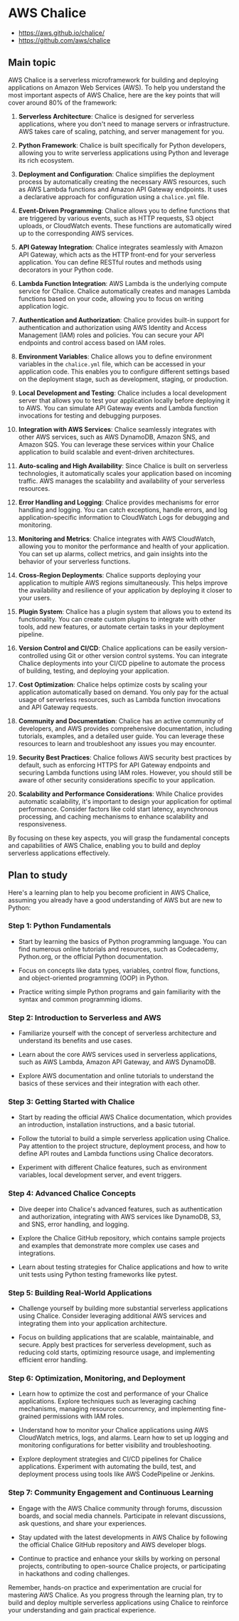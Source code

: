 # AWS Chalice

- https://aws.github.io/chalice/
- https://github.com/aws/chalice


## Main topic

AWS Chalice is a serverless microframework for building and deploying 
applications on Amazon Web Services (AWS). To help you understand the most 
important aspects of AWS Chalice, here are the key points that will cover 
around 80% of the framework: 

1. **Serverless Architecture**: Chalice is designed for serverless 
applications, where you don't need to manage servers or infrastructure. AWS 
takes care of scaling, patching, and server management for you. 

2. **Python Framework**: Chalice is built specifically for Python developers, 
allowing you to write serverless applications using Python and leverage its 
rich ecosystem. 

3. **Deployment and Configuration**: Chalice simplifies the deployment 
process by automatically creating the necessary AWS resources, such as AWS 
Lambda functions and Amazon API Gateway endpoints. It uses a declarative 
approach for configuration using a `chalice.yml` file. 

4. **Event-Driven Programming**: Chalice allows you to define functions that 
are triggered by various events, such as HTTP requests, S3 object uploads, or 
CloudWatch events. These functions are automatically wired up to the 
corresponding AWS services. 

5. **API Gateway Integration**: Chalice integrates seamlessly with Amazon API 
Gateway, which acts as the HTTP front-end for your serverless application. 
You can define RESTful routes and methods using decorators in your Python 
code. 

6. **Lambda Function Integration**: AWS Lambda is the underlying compute 
service for Chalice. Chalice automatically creates and manages Lambda 
functions based on your code, allowing you to focus on writing application 
logic. 

7. **Authentication and Authorization**: Chalice provides built-in support 
for authentication and authorization using AWS Identity and Access 
Management (IAM) roles and policies. You can secure your API endpoints and 
control access based on IAM roles. 

8. **Environment Variables**: Chalice allows you to define environment 
variables in the `chalice.yml` file, which can be accessed in your 
application code. This enables you to configure different settings based on 
the deployment stage, such as development, staging, or production. 

9. **Local Development and Testing**: Chalice includes a local development 
server that allows you to test your application locally before deploying it 
to AWS. You can simulate API Gateway events and Lambda function invocations 
for testing and debugging purposes. 

10. **Integration with AWS Services**: Chalice seamlessly integrates with 
other AWS services, such as AWS DynamoDB, Amazon SNS, and Amazon SQS. You can 
leverage these services within your Chalice application to build scalable and 
event-driven architectures. 

11. **Auto-scaling and High Availability**: Since Chalice is built on 
serverless technologies, it automatically scales your application based on 
incoming traffic. AWS manages the scalability and availability of your 
serverless resources. 

12. **Error Handling and Logging**: Chalice provides mechanisms for error 
handling and logging. You can catch exceptions, handle errors, and log 
application-specific information to CloudWatch Logs for debugging and 
monitoring. 

13. **Monitoring and Metrics**: Chalice integrates with AWS CloudWatch, 
allowing you to monitor the performance and health of your application. You 
can set up alarms, collect metrics, and gain insights into the behavior of 
your serverless functions. 

14. **Cross-Region Deployments**: Chalice supports deploying your application 
to multiple AWS regions simultaneously. This helps improve the availability 
and resilience of your application by deploying it closer to your users. 

15. **Plugin System**: Chalice has a plugin system that allows you to extend 
its functionality. You can create custom plugins to integrate with other 
tools, add new features, or automate certain tasks in your deployment 
pipeline. 

16. **Version Control and CI/CD**: Chalice applications can be easily version-
controlled using Git or other version control systems. You can integrate 
Chalice deployments into your CI/CD pipeline to automate the process of 
building, testing, and deploying your application. 

17. **Cost Optimization**: Chalice helps optimize costs by scaling your 
application automatically based on demand. You only pay for the actual usage 
of serverless resources, such as Lambda function invocations and API Gateway 
requests. 

18. **Community and Documentation**: Chalice has an active community of 
developers, and AWS provides comprehensive documentation, including 
tutorials, examples, and a detailed user guide. You can leverage these 
resources to learn and troubleshoot any issues you may encounter. 

19. **Security Best Practices**: Chalice follows AWS security best practices 
by default, such as enforcing HTTPS for API Gateway endpoints and securing 
Lambda functions using IAM roles. However, you should still be aware of other 
security considerations specific to your application. 

20. **Scalability and Performance Considerations**: While Chalice provides 
automatic scalability, it's important to design your application for optimal 
performance. Consider factors like cold start latency, asynchronous 
processing, and caching mechanisms to enhance scalability and responsiveness. 

By focusing on these key aspects, you will grasp the fundamental concepts and 
capabilities of AWS Chalice, enabling you to build and deploy serverless 
applications effectively. 



## Plan to study

Here's a learning plan to help you become proficient in AWS Chalice, assuming 
you already have a good understanding of AWS but are new to Python: 

### Step 1: Python Fundamentals 

- Start by learning the basics of Python programming language. You can find 
numerous online tutorials and resources, such as Codecademy, Python.org, or 
the official Python documentation. 

- Focus on concepts like data types, variables, control flow, functions, and 
object-oriented programming (OOP) in Python. 

- Practice writing simple Python programs and gain familiarity with the 
syntax and common programming idioms. 

### Step 2: Introduction to Serverless and AWS 

- Familiarize yourself with the concept of serverless architecture and 
understand its benefits and use cases. 

- Learn about the core AWS services used in serverless applications, such as 
AWS Lambda, Amazon API Gateway, and AWS DynamoDB. 

- Explore AWS documentation and online tutorials to understand the basics of 
these services and their integration with each other. 

### Step 3: Getting Started with Chalice 

- Start by reading the official AWS Chalice documentation, which provides an 
introduction, installation instructions, and a basic tutorial. 

- Follow the tutorial to build a simple serverless application using Chalice. 
Pay attention to the project structure, deployment process, and how to define 
API routes and Lambda functions using Chalice decorators. 

- Experiment with different Chalice features, such as environment variables, 
local development server, and event triggers. 

### Step 4: Advanced Chalice Concepts 

- Dive deeper into Chalice's advanced features, such as authentication and 
authorization, integrating with AWS services like DynamoDB, S3, and SNS, 
error handling, and logging. 

- Explore the Chalice GitHub repository, which contains sample projects and 
examples that demonstrate more complex use cases and integrations. 

- Learn about testing strategies for Chalice applications and how to write 
unit tests using Python testing frameworks like pytest. 

### Step 5: Building Real-World Applications 

- Challenge yourself by building more substantial serverless applications 
using Chalice. Consider leveraging additional AWS services and integrating 
them into your application architecture. 

- Focus on building applications that are scalable, maintainable, and secure. 
Apply best practices for serverless development, such as reducing cold 
starts, optimizing resource usage, and implementing efficient error handling. 

### Step 6: Optimization, Monitoring, and Deployment 

- Learn how to optimize the cost and performance of your Chalice 
applications. Explore techniques such as leveraging caching mechanisms, 
managing resource concurrency, and implementing fine-grained permissions with 
IAM roles. 

- Understand how to monitor your Chalice applications using AWS CloudWatch 
metrics, logs, and alarms. Learn how to set up logging and monitoring 
configurations for better visibility and troubleshooting. 

- Explore deployment strategies and CI/CD pipelines for Chalice applications. 
Experiment with automating the build, test, and deployment process using 
tools like AWS CodePipeline or Jenkins. 

### Step 7: Community Engagement and Continuous Learning 

- Engage with the AWS Chalice community through forums, discussion boards, 
and social media channels. Participate in relevant discussions, ask 
questions, and share your experiences. 

- Stay updated with the latest developments in AWS Chalice by following the 
official Chalice GitHub repository and AWS developer blogs. 

- Continue to practice and enhance your skills by working on personal 
projects, contributing to open-source Chalice projects, or participating in 
hackathons and coding challenges. 

Remember, hands-on practice and experimentation are crucial for mastering AWS 
Chalice. As you progress through the learning plan, try to build and deploy 
multiple serverless applications using Chalice to reinforce your 
understanding and gain practical experience.

